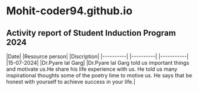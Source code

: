 # Mohit-coder94.github.io
## Activity report of Student Induction Program 2024

|Date| |Resource person| |Discription|
|----------| |----------| |-----------|
|15-07-2024| |Dr.Pyare lal Garg| |Dr.Pyare lal Garg told us important things and motivate us.He share his life experience with us. He told us many inspirational thoughts some of the poetry lime to motive us. He says that be honest with yourself to achieve success in your life.|
